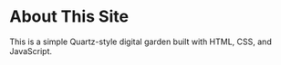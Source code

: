 
# About This Site

This is a simple Quartz-style digital garden built with HTML, CSS, and JavaScript.
